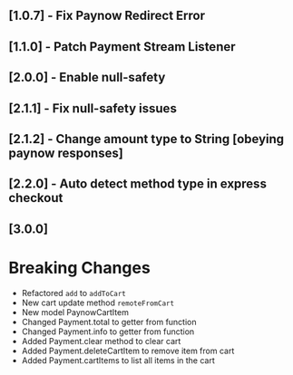 ## [1.0.7] - Fix Paynow Redirect Error
## [1.1.0] - Patch Payment Stream Listener
## [2.0.0] - Enable null-safety
## [2.1.1] - Fix null-safety issues
## [2.1.2] - Change amount type to String [obeying paynow responses]

## [2.2.0] - Auto detect method type in express checkout
## [3.0.0]
  # Breaking Changes
  - Refactored `add` to `addToCart`
  - New cart update method `remoteFromCart`
  - New model PaynowCartItem
  - Changed Payment.total to getter from function
  - Changed Payment.info to getter from function
  - Added Payment.clear method to clear cart
  - Added Payment.deleteCartItem to remove item from cart
  - Added Payment.cartItems to list all items in the cart

